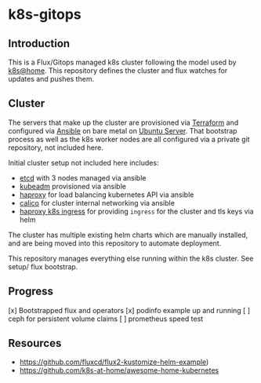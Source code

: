 # k8s-gitops

## Introduction

This is a Flux/Gitops managed k8s cluster following the model used by [k8s@home](https://github.com/k8s-at-home). This repository defines the cluster and flux watches for updates and pushes them.

## Cluster

The servers that make up the cluster are provisioned via [Terraform](https://www.terraform.io/) and configured via [Ansible](https://www.ansible.com/) on bare metal on [Ubuntu Server](https://ubuntu.com/server). That bootstrap process as well as the k8s worker nodes are all configured via a private git repository, not included here.

Initial cluster setup not included here includes:

  - [etcd](https://etcd.io/) with 3 nodes managed via ansible
  - [kubeadm](https://kubernetes.io/docs/setup/production-environment/tools/kubeadm/) provisioned via ansible
  - [haproxy](http://www.haproxy.org/) for load balancing kubernetes API via ansible
  - [calico](https://docs.projectcalico.org/about/about-calico) for cluster internal networking via ansible
  - [haproxy k8s ingress](https://github.com/haproxytech/kubernetes-ingress) for providing `ingress` for the cluster and tls keys via helm

The cluster has multiple existing helm charts which are manually installed, and are being moved into this repository to automate deployment.

This repository manages everything else running within the k8s cluster. See setup/ flux bootstrap.

## Progress

  [x] Bootstrapped flux and operators
  [x] podinfo example up and running
  [ ] ceph for persistent volume claims
  [ ] prometheus speed test


## Resources

  - https://github.com/fluxcd/flux2-kustomize-helm-example)
  - https://github.com/k8s-at-home/awesome-home-kubernetes

